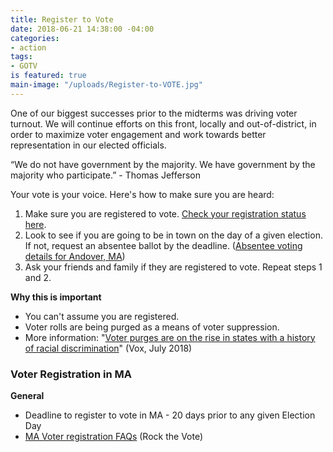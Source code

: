 ```yaml
---
title: Register to Vote
date: 2018-06-21 14:38:00 -04:00
categories:
- action
tags:
- GOTV
is featured: true
main-image: "/uploads/Register-to-VOTE.jpg"
---
```


One of our biggest successes prior to the midterms was driving voter turnout. We will continue efforts on this front, locally and out-of-district, in order to maximize voter engagement and work towards better representation in our elected officials. 

“We do not have government by the majority. We have government by the majority who participate.” - Thomas Jefferson

Your vote is your voice. Here's how to make sure you are heard:
1. Make sure you are registered to vote. [Check your registration status here](https://bit.ly/1IYJYjQ).
2. Look to see if you are going to be in town on the day of a given election. If not, request an absentee ballot by the deadline. ([Absentee voting details for Andover, MA](https://bit.ly/2I5r4cy))
3. Ask your friends and family if they are registered to vote. Repeat steps 1 and 2. 

**Why this is important**
* You can't assume you are registered. 
* Voter rolls are being purged as a means of voter suppression. 
* More information: "[Voter purges are on the rise in states with a history of racial discrimination](https://bit.ly/2O48XXq)" (Vox, July 2018) 

### Voter Registration in MA
**General**
* Deadline to register to vote in MA - 20 days prior to any given Election Day
* [MA Voter registration FAQs](https://www.rockthevote.org/voting-information/massachusetts/) (Rock the Vote)